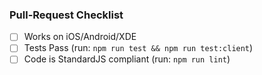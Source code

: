 ### Pull-Request Checklist

- [ ] Works on iOS/Android/XDE
- [ ] Tests Pass (run: `npm run test && npm run test:client`)
- [ ] Code is StandardJS compliant (run: `npm run lint`)
